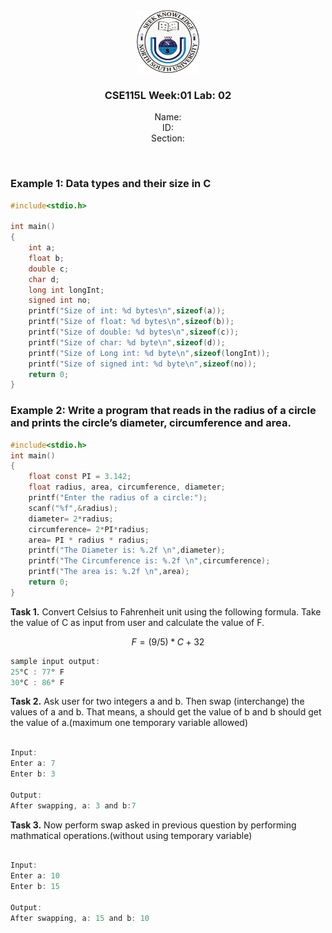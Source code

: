 <div align="center">
<img src="./nsu-logo.png"  width="100px" height="100px"/>

<p style="text-align:center"><h3>CSE115L Week:01  Lab: 02</h3>
Name:<br>
ID:<br>
Section:<br>
</p>
</div>
<br clear="left"/>

### Example 1: Data types and their size in C
~~~~C
#include<stdio.h>

int main()
{
    int a;
    float b;
    double c;
    char d;
    long int longInt;
    signed int no;
    printf("Size of int: %d bytes\n",sizeof(a));
    printf("Size of float: %d bytes\n",sizeof(b));
    printf("Size of double: %d bytes\n",sizeof(c));
    printf("Size of char: %d byte\n",sizeof(d));
    printf("Size of Long int: %d byte\n",sizeof(longInt));
    printf("Size of signed int: %d byte\n",sizeof(no));
    return 0;
}
~~~~
### Example 2: Write a program that reads in the radius of a circle and prints the circle’s diameter, circumference and area.
~~~~C
#include<stdio.h>
int main()
{
    float const PI = 3.142;
    float radius, area, circumference, diameter;
    printf("Enter the radius of a circle:");
    scanf("%f",&radius);
    diameter= 2*radius;
    circumference= 2*PI*radius;
    area= PI * radius * radius;
    printf("The Diameter is: %.2f \n",diameter);
    printf("The Circumference is: %.2f \n",circumference);
    printf("The area is: %.2f \n",area);
    return 0;
}
~~~~

**Task 1.** Convert Celsius to Fahrenheit unit using the following formula. Take the value of C as input from user and calculate the value of F.

```math
F = (9/5) * C + 32
```

~~~~C
sample input output:
25°C : 77° F
30°C : 86° F
~~~~~


**Task 2.** Ask user for two integers a and b. Then swap (interchange) the values of a and b. That means, a should get the value of b and b should get the value of a.(maximum one temporary variable allowed)


~~~~C

Input: 
Enter a: 7
Enter b: 3

Output:
After swapping, a: 3 and b:7
~~~~~
**Task 3.** Now perform swap asked in previous question by performing mathmatical operations.(without using temporary variable)

~~~~C

Input: 
Enter a: 10
Enter b: 15

Output:
After swapping, a: 15 and b: 10
~~~~~